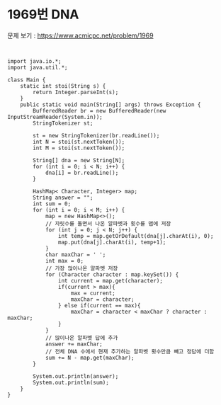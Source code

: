 #  1969번 DNA

문제 보기 : <https://www.acmicpc.net/problem/1969>

<pre><code>

import java.io.*;
import java.util.*;

class Main {
    static int stoi(String s) {
        return Integer.parseInt(s);
    }
    public static void main(String[] args) throws Exception {
        BufferedReader br = new BufferedReader(new InputStreamReader(System.in));
        StringTokenizer st;

        st = new StringTokenizer(br.readLine());
        int N = stoi(st.nextToken());
        int M = stoi(st.nextToken());

        String[] dna = new String[N];
        for (int i = 0; i < N; i++) {
            dna[i] = br.readLine();
        }

        HashMap< Character, Integer> map;
        String answer = "";
        int sum = 0;
        for (int i = 0; i < M; i++) {
            map = new HashMap<>();
            // 자릿수를 돌면서 나온 알파벳과 횟수를 맵에 저장
            for (int j = 0; j < N; j++) {
                int temp = map.getOrDefault(dna[j].charAt(i), 0);
                map.put(dna[j].charAt(i), temp+1);
            }
            char maxChar = ' ';
            int max = 0;
            // 가장 많이나온 알파벳 저장
            for (Character character : map.keySet()) {
                int current = map.get(character);
                if(current > max){
                    max = current;
                    maxChar = character;
                } else if(current == max){
                    maxChar = character < maxChar ? character : maxChar;
                }
            }
            // 많이나온 알파벳 답에 추가
            answer += maxChar;
            // 전체 DNA 수에서 현재 추가하는 알파벳 횟수만큼 빼고 정답에 더함
            sum += N - map.get(maxChar);
        }

        System.out.println(answer);
        System.out.println(sum);
    }
}

</code></pre>